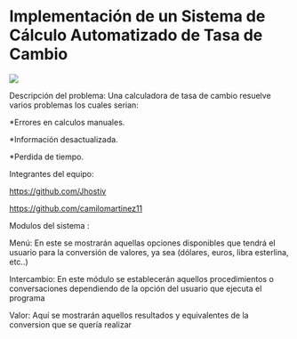 # Implementación de un Sistema de Cálculo Automatizado de Tasa de Cambio


![](https://definicion.de/wp-content/uploads/2009/04/tasa-de-cambio.jpg)

Descripción del problema:
Una calculadora de tasa de cambio resuelve varios problemas los cuales serian:

*Errores en calculos manuales. 

*Información desactualizada. 

*Perdida de tiempo.

Integrantes del equipo:

https://github.com/Jhostiv

https://github.com/camilomartinez11

Modulos del sistema :

Menú: En este se mostrarán aquellas opciones disponibles que tendrá el usuario para la conversión de valores, ya sea (dólares, euros, libra esterlina, etc..)

Intercambio: En este módulo se establecerán aquellos procedimientos o conversaciones dependiendo de la opción del usuario que ejecuta el programa

Valor: Aquí se mostrarán aquellos resultados y equivalentes de la conversion que se quería realizar

